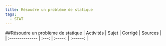 ```yaml
---
title: Résoudre un problème de statique 
tags:
  - STAT
---
```

[comment]: <> (Généré automatiquement par make_all_activites.py, creation_fichiers_activites)

##Résoudre un problème de statique 
| Activités | Sujet | Corrigé | Sources  | 
| :-------------- | :---: | :-----: | :------: | 

